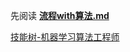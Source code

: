 先阅读 [**流程with算法.md**](https://raw.githubusercontent.com/shendeguize/Hack-HKUST/master/doc/%E6%B5%81%E7%A8%8Bwith%E7%AE%97%E6%B3%95.md)

[技能树-机器学习算法工程师](https://mubu.com/doc/1Z715Bs3aE)
